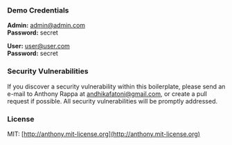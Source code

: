 ### Demo Credentials

**Admin:** admin@admin.com  
**Password:** secret

**User:** user@user.com  
**Password:** secret

### Security Vulnerabilities

If you discover a security vulnerability within this boilerplate, please send an e-mail to Anthony Rappa at andhikafatoni@gmail.com, or create a pull request if possible. All security vulnerabilities will be promptly addressed.

### License

MIT: [http://anthony.mit-license.org](http://anthony.mit-license.org)
